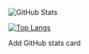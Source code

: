 ![GitHub Stats](https://github-readme-stats.vercel.app/api?username=imsabrinna&show_icons=true&theme=default)

[![Top Langs](https://github-readme-stats.vercel.app/api/top-langs/?username=imsabrinna)](https://github.com/anuraghazra/github-readme-stats)




















Add GitHub stats card
